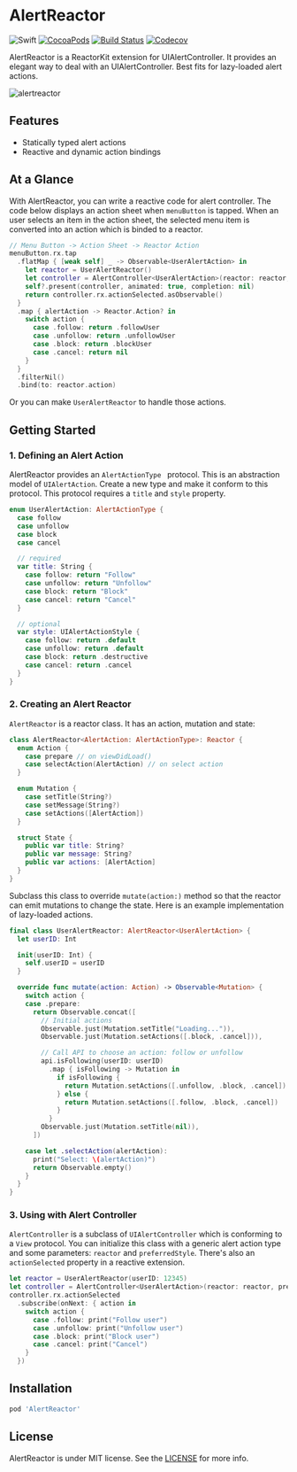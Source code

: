 # AlertReactor

![Swift](https://img.shields.io/badge/Swift-3.1-orange.svg)
[![CocoaPods](http://img.shields.io/cocoapods/v/AlertReactor.svg)](https://cocoapods.org/pods/AlertReactor)
[![Build Status](https://travis-ci.org/devxoul/AlertReactor.svg?branch=master)](https://travis-ci.org/devxoul/AlertReactor)
[![Codecov](https://img.shields.io/codecov/c/github/devxoul/AlertReactor.svg)](https://codecov.io/gh/devxoul/AlertReactor)

AlertReactor is a ReactorKit extension for UIAlertController. It provides an elegant way to deal with an UIAlertController. Best fits for lazy-loaded alert actions.

![alertreactor](https://user-images.githubusercontent.com/931655/28743883-e0859fc6-748f-11e7-8c02-ad0602b27713.png)

## Features

* Statically typed alert actions
* Reactive and dynamic action bindings

## At a Glance

With AlertReactor, you can write a reactive code for alert controller. The code below displays an action sheet when `menuButton` is tapped. When an user selects an item in the action sheet, the selected menu item is converted into an action which is binded to a reactor.

```swift
// Menu Button -> Action Sheet -> Reactor Action
menuButton.rx.tap
  .flatMap { [weak self] _ -> Observable<UserAlertAction> in
    let reactor = UserAlertReactor()
    let controller = AlertController<UserAlertAction>(reactor: reactor, preferredStyle: .actionSheet)
    self?.present(controller, animated: true, completion: nil)
    return controller.rx.actionSelected.asObservable()
  }
  .map { alertAction -> Reactor.Action? in
    switch action {
      case .follow: return .followUser
      case .unfollow: return .unfollowUser
      case .block: return .blockUser
      case .cancel: return nil
    }
  }
  .filterNil()
  .bind(to: reactor.action)
```

Or you can make `UserAlertReactor` to handle those actions.

## Getting Started

### 1. Defining an Alert Action

AlertReactor provides an `AlertActionType ` protocol. This is an abstraction model of `UIAlertAction`. Create a new type and make it conform to this protocol. This protocol requires a `title` and `style` property.

```swift
enum UserAlertAction: AlertActionType {
  case follow
  case unfollow
  case block
  case cancel

  // required
  var title: String {
    case follow: return "Follow"
    case unfollow: return "Unfollow"
    case block: return "Block"
    case cancel: return "Cancel"
  }

  // optional
  var style: UIAlertActionStyle {
    case follow: return .default
    case unfollow: return .default
    case block: return .destructive
    case cancel: return .cancel
  }
}
```


### 2. Creating an Alert Reactor

`AlertReactor` is a reactor class. It has an action, mutation and state:

```swift
class AlertReactor<AlertAction: AlertActionType>: Reactor {
  enum Action {
    case prepare // on viewDidLoad()
    case selectAction(AlertAction) // on select action
  }

  enum Mutation {
    case setTitle(String?)
    case setMessage(String?)
    case setActions([AlertAction])
  }

  struct State {
    public var title: String?
    public var message: String?
    public var actions: [AlertAction]
  }
}
```

Subclass this class to override `mutate(action:)` method so that the reactor can emit mutations to change the state. Here is an example implementation of lazy-loaded actions.

```swift
final class UserAlertReactor: AlertReactor<UserAlertAction> {
  let userID: Int

  init(userID: Int) {
    self.userID = userID
  }

  override func mutate(action: Action) -> Observable<Mutation> {
    switch action {
    case .prepare:
      return Observable.concat([
        // Initial actions
        Observable.just(Mutation.setTitle("Loading...")),
        Observable.just(Mutation.setActions([.block, .cancel])),

        // Call API to choose an action: follow or unfollow
        api.isFollowing(userID: userID)
          .map { isFollowing -> Mutation in
            if isFollowing {
              return Mutation.setActions([.unfollow, .block, .cancel])
            } else {
              return Mutation.setActions([.follow, .block, .cancel])
            }
          }
        Observable.just(Mutation.setTitle(nil)),
      ])

    case let .selectAction(alertAction):
      print("Select: \(alertAction)")
      return Observable.empty()
    }
  }
}
```

### 3. Using with Alert Controller

`AlertController` is a subclass of `UIAlertController` which is conforming to a `View` protocol. You can initialize this class with a generic alert action type and some parameters: `reactor` and `preferredStyle`. There's also an `actionSelected` property in a reactive extension.

```swift
let reactor = UserAlertReactor(userID: 12345)
let controller = AlertController<UserAlertAction>(reactor: reactor, preferredStyle: .actionSheet)
controller.rx.actionSelected
  .subscribe(onNext: { action in
    switch action {
      case .follow: print("Follow user")
      case .unfollow: print("Unfollow user")
      case .block: print("Block user")
      case .cancel: print("Cancel")
    }
  })
```

## Installation

```ruby
pod 'AlertReactor'
```

## License

AlertReactor is under MIT license. See the [LICENSE](LICENSE) for more info.

